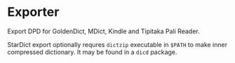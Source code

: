 # Exporter

Export DPD for GoldenDict, MDict, Kindle and Tipitaka Pali Reader.

StarDict export optionally requres `dictzip` executable in `$PATH` to make
inner compressed dictionary. It may be found in a `dicd` package.
